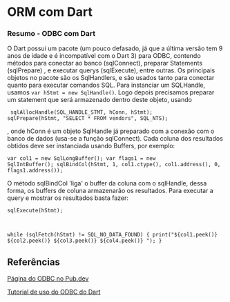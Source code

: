 # ORM com Dart

### Resumo - ODBC com Dart

O Dart possui um pacote (um pouco defasado, já que a última versão tem 9 anos de idade e é incompatível com o Dart 3) para ODBC, contendo métodos para conectar ao banco (sqlConnect), preparar Statements (sqlPrepare) , e executar querys (sqlExecute), entre outras.
Os principais objetos no pacote são os SqlHandlers, e são usados tanto para conectar quanto para executar comandos SQL.
Para instanciar um SQLHandle, usamos <code>var hStmt = new SqlHandle()</code>. Logo depois precisamos preparar um statement que será armazenado dentro deste objeto, usando 

  <code> sqlAllocHandle(SQL_HANDLE_STMT, hConn, hStmt); 
  sqlPrepare(hStmt, "SELECT * FROM vendors", SQL_NTS); </code>

, onde hConn é um objeto SqlHandle já preparado com a conexão com o banco de dados (usa-se a função sqlConnect).
Cada coluna dos resultados obtidos deve ser instanciada usando Buffers, por exemplo:

  <code>var col1 = new SqlLongBuffer();
  var flags1 = new SqlIntBuffer();
  sqlBindCol(hStmt, 1, col1.ctype(), col1.address(), 0, flags1.address());</code>

O método sqlBindCol 'liga' o buffer da coluna com o sqlHandle, dessa forma, os buffers de coluna armazenarão os resultados. Para executar a query e mostrar os resultados basta fazer: 

  <code>sqlExecute(hStmt);

  while (sqlFetch(hStmt) != SQL_NO_DATA_FOUND) {
        print("${col1.peek()} ${col2.peek()} ${col3.peek()} ${col4.peek()} ");
  }</code>

## Referências

<a href="https://pub.dev/packages/odbc">Página do ODBC no Pub.dev</a>

<a href="https://stackoverflow.com/questions/25750834/how-to-use-odbc-binding-for-dart">Tutorial de uso do ODBC do Dart</a>
